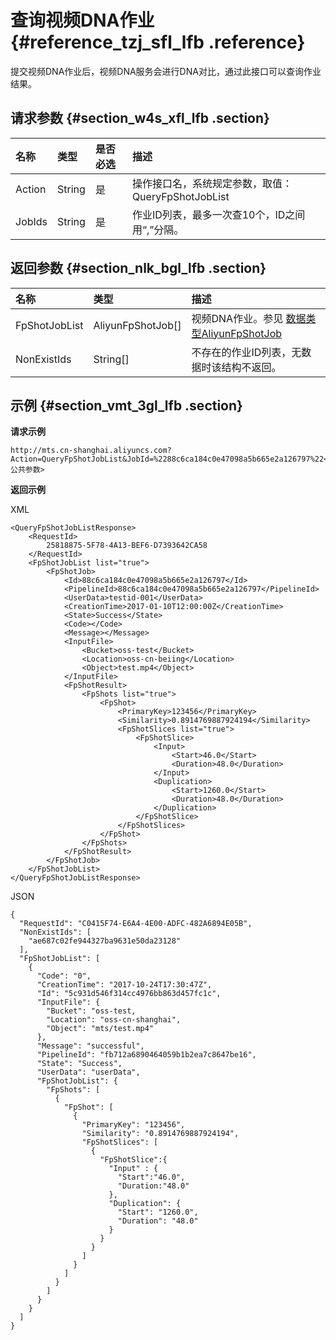 # 查询视频DNA作业 {#reference_tzj_sfl_lfb .reference}

提交视频DNA作业后，视频DNA服务会进行DNA对比，通过此接口可以查询作业结果。

## 请求参数 {#section_w4s_xfl_lfb .section}

|名称|类型|是否必选|描述|
|:-|:-|:---|:-|
|Action|String|是|操作接口名，系统规定参数，取值： QueryFpShotJobList|
|JobIds|String|是|作业ID列表，最多一次查10个，ID之间用“,”分隔。|

## 返回参数 {#section_nlk_bgl_lfb .section}

|名称|类型|描述|
|:-|:-|:-|
|FpShotJobList|AliyunFpShotJob\[\]|视频DNA作业。参见 [数据类型AliyunFpShotJob](cn.zh-CN/API参考/视频DNA接口/数据类型.md#)|
|NonExistIds|String\[\]|不存在的作业ID列表，无数据时该结构不返回。|

## 示例 {#section_vmt_3gl_lfb .section}

**请求示例**

```
http://mts.cn-shanghai.aliyuncs.com?Action=QueryFpShotJobList&JobId=%2288c6ca184c0e47098a5b665e2a126797%22<公共参数>
```

**返回示例**

XML

```
<QueryFpShotJobListResponse>
    <RequestId>
        25818875-5F78-4A13-BEF6-D7393642CA58
    </RequestId>
    <FpShotJobList list="true">
        <FpShotJob>
            <Id>88c6ca184c0e47098a5b665e2a126797</Id>
            <PipelineId>88c6ca184c0e47098a5b665e2a126797</PipelineId>
            <UserData>testid-001</UserData>
            <CreationTime>2017-01-10T12:00:00Z</CreationTime>
            <State>Success</State>
            <Code></Code>
            <Message></Message>
            <InputFile>
                <Bucket>oss-test</Bucket>
                <Location>oss-cn-beiing</Location>
                <Object>test.mp4</Object>
            </InputFile>
            <FpShotResult>
                <FpShots list="true">
                    <FpShot>
                        <PrimaryKey>123456</PrimaryKey>
                        <Similarity>0.8914769887924194</Similarity>
                        <FpShotSlices list="true">
                            <FpShotSlice>
                                <Input>
                                    <Start>46.0</Start>
                                    <Duration>48.0</Duration>
                                </Input>
                                <Duplication>
                                    <Start>1260.0</Start>
                                    <Duration>48.0</Duration>
                                </Duplication>
                            </FpShotSlice>
                        </FpShotSlices>
                    </FpShot>
                </FpShots>
            </FpShotResult>
        </FpShotJob>
    </FpShotJobList>
</QueryFpShotJobListResponse>
```

JSON

```
{
  "RequestId": "C0415F74-E6A4-4E00-ADFC-482A6894E05B",
  "NonExistIds": [
    "ae687c02fe944327ba9631e50da23128"
  ],
  "FpShotJobList": [
    {
      "Code": "0",
      "CreationTime": "2017-10-24T17:30:47Z",
      "Id": "5c931d546f314cc4976bb863d457fc1c",
      "InputFile": {
        "Bucket": "oss-test,
        "Location": "oss-cn-shanghai",
        "Object": "mts/test.mp4"
      },
      "Message": "successful",
      "PipelineId": "fb712a6890464059b1b2ea7c8647be16",
      "State": "Success",
      "UserData": "userData",
      "FpShotJobList": {
        "FpShots": [
          {
            "FpShot": [
              {
                "PrimaryKey": "123456",
                "Similarity": "0.8914769887924194",
                "FpShotSlices": [
                  {
                    "FpShotSlice":{
                      "Input" : {
                        "Start":"46.0",
                        "Duration:"48.0"
                      },
                      "Duplication": {
                        "Start": "1260.0",
                        "Duration": "48.0"
                      }
                    }
                  }
                ]
              }
            ]
          }
        ]
      }
    }
  ]
}
```

